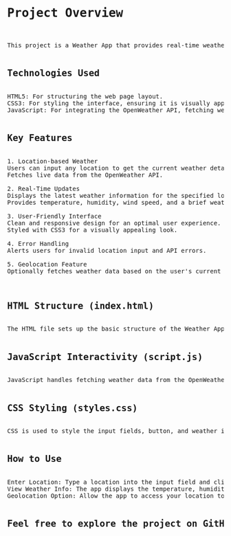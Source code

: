 <pre>
<h1>Project Overview</h1>
  
This project is a Weather App that provides real-time weather updates for any location entered by the user. The app fetches data from the OpenWeather API and displays the current weather conditions, including temperature, humidity, wind speed, and a brief description.

<h2>Technologies Used</h2>
HTML5: For structuring the web page layout.
CSS3: For styling the interface, ensuring it is visually appealing and responsive.
JavaScript: For integrating the OpenWeather API, fetching weather data, and updating the UI dynamically.

<h2>Key Features</h2>
1. Location-based Weather
Users can input any location to get the current weather details.
Fetches live data from the OpenWeather API.
  
2. Real-Time Updates
Displays the latest weather information for the specified location.
Provides temperature, humidity, wind speed, and a brief weather description.
  
3. User-Friendly Interface
Clean and responsive design for an optimal user experience.
Styled with CSS3 for a visually appealing look.
  
4. Error Handling
Alerts users for invalid location input and API errors.
  
5. Geolocation Feature
Optionally fetches weather data based on the user's current location if permitted.
  

<h2>HTML Structure (index.html)</h2>
The HTML file sets up the basic structure of the Weather App, including input fields for location, a button to fetch weather data, and containers to display the weather information.

<h2>JavaScript Interactivity (script.js)</h2>
JavaScript handles fetching weather data from the OpenWeather API, displaying it in the UI, and optionally using the user's current location to get weather data.

<h2>CSS Styling (styles.css)</h2>
CSS is used to style the input fields, button, and weather information container, ensuring the app is visually appealing and responsive.

<h2>How to Use</h2>
Enter Location: Type a location into the input field and click "Get Weather" to fetch the current weather data.
View Weather Info: The app displays the temperature, humidity, wind speed, and a brief weather description for the specified location.
Geolocation Option: Allow the app to access your location to get weather updates based on your current position.
  
<h2>Feel free to explore the project on GitHub and leave your feedback. Thank you for visiting my repository!</h2>
  
</pre>
